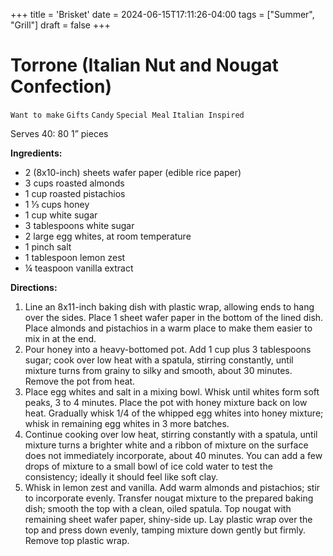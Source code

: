 +++
title = 'Brisket'
date = 2024-06-15T17:11:26-04:00
tags = ["Summer", "Grill"]
draft = false
+++
# Torrone (Italian Nut and Nougat Confection)

`Want to make` `Gifts` `Candy` `Special Meal` `Italian Inspired`

Serves 40: 80 1” pieces

**Ingredients:**

- 2 (8x10-inch) sheets wafer paper (edible rice paper)
- 3 cups roasted almonds
- 1 cup roasted pistachios
- 1 ⅓ cups honey
- 1 cup white sugar
- 3 tablespoons white sugar
- 2 large egg whites, at room temperature
- 1 pinch salt
- 1 tablespoon lemon zest
- ¼ teaspoon vanilla extract

**Directions:**

1. Line an 8x11-inch baking dish with plastic wrap, allowing ends to hang over the sides. Place 1 sheet wafer paper in the bottom of the lined dish. Place almonds and pistachios in a warm place to make them easier to mix in at the end.
2. Pour honey into a heavy-bottomed pot. Add 1 cup plus 3 tablespoons sugar; cook over low heat with a spatula, stirring constantly, until mixture turns from grainy to silky and smooth, about 30 minutes. Remove the pot from heat.
3. Place egg whites and salt in a mixing bowl. Whisk until whites form soft peaks, 3 to 4 minutes. Place the pot with honey mixture back on low heat. Gradually whisk 1/4 of the whipped egg whites into honey mixture; whisk in remaining egg whites in 3 more batches.
4. Continue cooking over low heat, stirring constantly with a spatula, until mixture turns a brighter white and a ribbon of mixture on the surface does not immediately incorporate, about 40 minutes. You can add a few drops of mixture to a small bowl of ice cold water to test the consistency; ideally it should feel like soft clay.
5. Whisk in lemon zest and vanilla. Add warm almonds and pistachios; stir to incorporate evenly. Transfer nougat mixture to the prepared baking dish; smooth the top with a clean, oiled spatula. Top nougat with remaining sheet wafer paper, shiny-side up. Lay plastic wrap over the top and press down evenly, tamping mixture down gently but firmly. Remove top plastic wrap.
